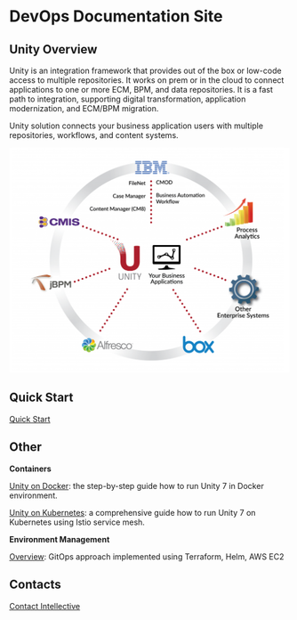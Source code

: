 # DevOps Documentation Site

## Unity Overview 
Unity is an integration framework that provides out of the box or low-code access to multiple repositories. It works on prem or in the cloud to connect applications to one or more ECM, BPM, and data repositories. It is a fast path to integration, supporting digital transformation, application modernization, and ECM/BPM migration. 

Unity solution connects your business application users with multiple repositories, workflows, and content systems. 

![unity-scheme](.\images\unity-scheme.png) 

## Quick Start

[Quick Start](./unity/quick-start.md) 
	
## Other 

**Containers**

[Unity on Docker](./unity/unity-on-docker.md): the step-by-step guide how to run Unity 7 in Docker environment.

[Unity on Kubernetes](./unity/unity-on-kubernetes.md): a comprehensive guide how to run Unity 7 on Kubernetes using Istio service mesh.

**Environment Management**

[Overview](./envmgmt/overview.md): GitOps approach implemented using Terraform, Helm, AWS EC2

## Contacts

[Contact Intellective](https://www.intellective.com/contact-us/)
